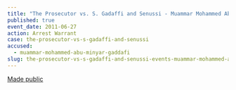 ```yaml
---
title: "The Prosecutor vs. S. Gadaffi and Senussi - Muammar Mohammed Abu Minyar Gaddafi - Arrest Warrant "
published: true
event_date: 2011-06-27
action: Arrest Warrant
case: the-prosecutor-vs-s-gadaffi-and-senussi
accused:
  - muammar-mohammed-abu-minyar-gaddafi
slug: the-prosecutor-vs-s-gadaffi-and-senussi-events-muammar-mohammed-abu-minyar-gaddafi-arrest-warrant
---
```


[Made public](http://www.icc-cpi.int/iccdocs/doc/doc1099321.pdf)


